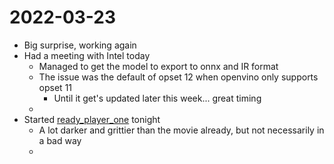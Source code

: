 # 2022-03-23
- Big surprise, working again
- Had a meeting with Intel today
	- Managed to get the model to export to onnx and IR format
	- The issue was the default of opset 12 when openvino only supports opset 11
		- Until it get's updated later this week... great timing
	-  
- Started [ready_player_one](ready_player_one.md) tonight
	- A lot darker and grittier than the movie already, but not necessarily in a bad way
	- 